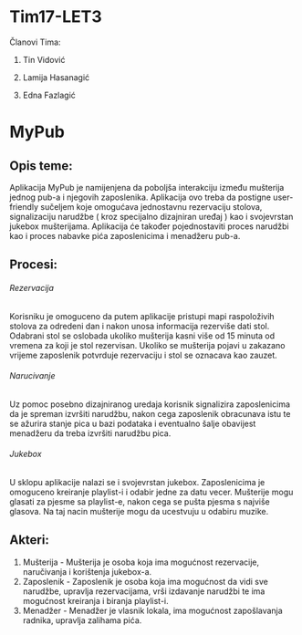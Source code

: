 ﻿# Tim17-LET3
Članovi Tima:

1. Tin Vidović

2. Lamija Hasanagić

3. Edna Fazlagić

# MyPub

## Opis teme:

Aplikacija MyPub je namijenjena da poboljša interakciju između mušterija jednog pub-a i njegovih zaposlenika. Aplikacija ovo treba da postigne user-friendly sučeljem koje omogućava jednostavnu rezervaciju stolova, signalizaciju narudžbe ( kroz specijalno dizajniran uređaj ) kao i svojevrstan jukebox mušterijama. Aplikacija će također pojednostaviti proces narudžbi kao i proces nabavke pića zaposlenicima i menadžeru pub-a.

## Procesi:

###### Rezervacija

Korisniku je omoguceno da putem aplikacije pristupi mapi raspoloživih stolova za odredeni dan i nakon unosa informacija rezerviše dati stol. Odabrani stol se oslobada ukoliko mušterija kasni više od 15 minuta od vremena za koji je stol rezervisan. Ukoliko se mušterija pojavi u zakazano vrijeme zaposlenik potvrduje rezervaciju i stol se oznacava kao zauzet.

###### Narucivanje

Uz pomoc posebno dizajniranog uredaja korisnik signalizira zaposlenicima da je spreman izvršiti narudžbu, nakon cega zaposlenik obracunava istu te se ažurira stanje pica u bazi podataka i eventualno šalje obavijest menadžeru da treba izvršiti narudžbu pica.

###### Jukebox

U sklopu aplikacije nalazi se i svojevrstan jukebox. Zaposlenicima je omoguceno kreiranje playlist-i i odabir jedne za datu vecer. Mušterije mogu glasati za pjesme sa playlist-e, nakon cega se pušta pjesma s najviše glasova. Na taj nacin mušterije mogu da ucestvuju u odabiru muzike. 

## Akteri:

1. Mušterija - Mušterija je osoba koja ima mogućnost rezervacije, naručivanja i korištenja jukebox-a.
2. Zaposlenik - Zaposlenik je osoba koja ima mogućnost da vidi sve narudžbe, upravlja rezervacijama, vrši izdavanje narudžbi te ima mogućnost kreiranja i biranja playlist-i.
3. Menadžer - Menadžer je vlasnik lokala, ima mogućnost zapošlavanja radnika, upravlja zalihama pića.